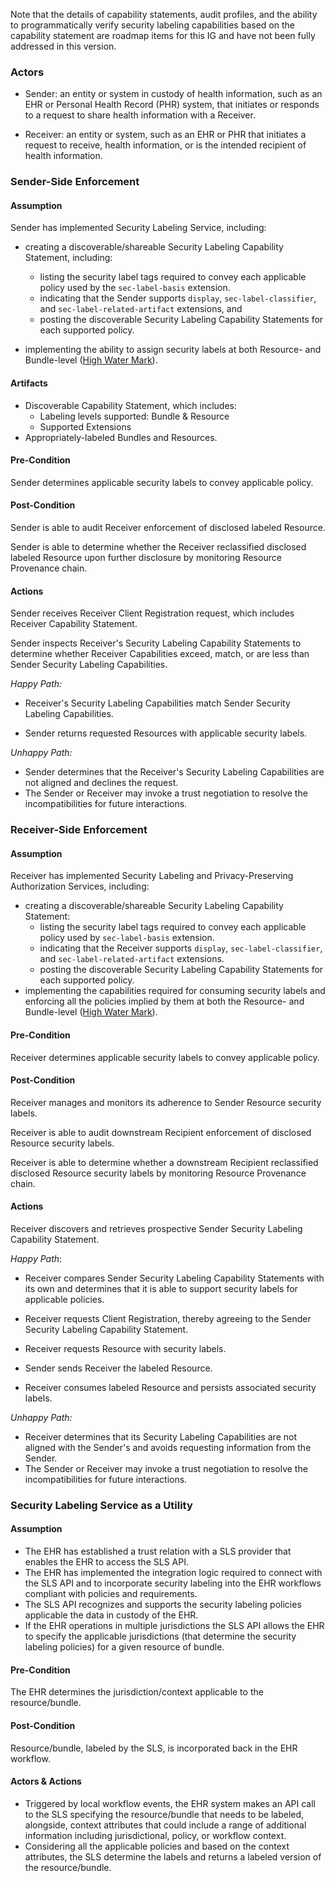 Note that the details of capability statements, audit profiles, and the ability to programmatically verify security labeling capabilities based on the capability statement are roadmap items for this IG and have not been fully addressed in this version.

### Actors
- Sender: an entity or system in custody of health information, such as an EHR or Personal Health Record (PHR) system, that initiates or responds to a request to share health information with a Receiver.

- Receiver: an entity or system, such as an EHR or PHR that initiates a request to receive, health information, or is the intended recipient of health information.

### Sender-Side Enforcement
#### Assumption
Sender has implemented Security Labeling Service, including: 

- creating a discoverable/shareable Security Labeling Capability Statement, including:
    - listing the security label tags required to convey each applicable policy used by the `sec-label-basis` extension.
    - indicating that the Sender supports `display`, `sec-label-classifier`, and `sec-label-related-artifact` extensions, and
    - posting the discoverable Security Labeling Capability Statements for each supported policy.

- implementing the ability to assign security labels at both Resource- and Bundle-level ([High Water Mark](glossary.html#hwm)).

#### Artifacts
- Discoverable Capability Statement, which includes:
    - Labeling levels supported: Bundle & Resource
    - Supported Extensions
- Appropriately-labeled Bundles and Resources.
#### Pre-Condition
Sender determines applicable security labels to convey applicable policy.

#### Post-Condition
Sender is able to audit Receiver enforcement of disclosed labeled Resource.

Sender is able to determine whether the Receiver reclassified disclosed labeled Resource upon further disclosure by monitoring Resource Provenance chain.

#### Actions

Sender receives Receiver Client Registration request, which includes Receiver Capability Statement.

Sender inspects Receiver's Security Labeling Capability Statements to determine whether Receiver Capabilities exceed, match, or are less than Sender Security Labeling Capabilities.

*Happy Path:* 

- Receiver's Security Labeling Capabilities match Sender Security Labeling Capabilities.

- Sender returns requested Resources with applicable security labels.

*Unhappy Path:*
- Sender determines that the Receiver's Security Labeling Capabilities are not aligned and declines the request. 
- The Sender or Receiver may invoke a trust negotiation to resolve the incompatibilities for future interactions.
 

### Receiver-Side Enforcement 

#### Assumption
Receiver has implemented Security Labeling and Privacy-Preserving Authorization Services, including: 

- creating a discoverable/shareable Security Labeling Capability Statement: 
    - listing the security label tags required to convey each applicable policy used by `sec-label-basis` extension.
    - indicating that the Receiver supports `display`, `sec-label-classifier`, and `sec-label-related-artifact` extensions.
    - posting the discoverable Security Labeling Capability Statements for each supported policy.
- implementing the capabilities required for consuming security labels and enforcing all the policies implied by them at both the Resource- and Bundle-level ([High Water Mark](glossary.html#hwm)).

#### Pre-Condition
Receiver determines applicable security labels to convey applicable policy.

#### Post-Condition
Receiver manages and monitors its adherence to Sender Resource security labels.

Receiver is able to audit downstream Recipient enforcement of disclosed Resource security labels. 

Receiver is able to determine whether a downstream Recipient reclassified disclosed Resource security labels by monitoring Resource Provenance chain.

#### Actions
Receiver discovers and retrieves prospective Sender Security Labeling Capability Statement.

*Happy Path*: 
- Receiver compares Sender Security Labeling Capability Statements with its own and determines that it is able to support security labels for applicable policies.

- Receiver requests Client Registration, thereby agreeing to the Sender Security Labeling Capability Statement.

- Receiver requests Resource with security labels.

- Sender sends Receiver the labeled Resource.

- Receiver consumes labeled Resource and persists associated security labels.

*Unhappy Path:*
- Receiver determines that its Security Labeling Capabilities are not aligned with the Sender's and avoids requesting information from the Sender. 
- The Sender or Receiver may invoke a trust negotiation to resolve the incompatibilities for future interactions.
### Security Labeling Service as a Utility
#### Assumption
- The EHR has established a trust relation with a SLS provider that enables the EHR to access the SLS API.
- The EHR has implemented the integration logic required to connect with the SLS API and to incorporate security labeling into the EHR workflows compliant with policies and requirements.
- The SLS API recognizes and supports the security labeling policies applicable the data in custody of the EHR.
- If the EHR operations in multiple jurisdictions the SLS API allows the EHR  to specify the applicable jurisdictions (that determine the security labeling policies) for a given resource of bundle.
  
#### Pre-Condition
The EHR determines the jurisdiction/context applicable to the resource/bundle.

#### Post-Condition
Resource/bundle, labeled by the SLS, is incorporated back in the EHR workflow.

#### Actors & Actions
- Triggered by local workflow events, the EHR system makes an API call to the SLS specifying the resource/bundle that needs to be labeled, alongside, context attributes that could include a range of additional information including jurisdictional, policy, or workflow context.
- Considering all the applicable policies and based on the context attributes, the SLS determine the labels and returns a labeled version of the resource/bundle.
